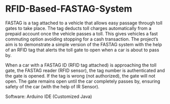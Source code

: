 # RFID-Based-FASTAG-System
FASTAG is a tag attached to a vehicle that allows easy passage through  toll gates to take place. The tag deducts toll charges automatically from  a prepaid account once the vehicle passes a toll. This gives vehicles a  fast commuting option avoiding stopping for a cash transaction.
The project’s aim is to demonstrate a simple version of the FASTAG  system with the help of an RFID tag that alerts the toll gate to open  when a car is about to pass by.


When a car with a FASTAG ID (RFID tag attached) is approaching the toll  gate, the FASTAG reader (RFID sensor), the tag number is authenticated  and the gate is opened. If the tag is wrong (not authorized), the gate will not open. The  gate remains open until the car completely passes by, ensuring safety of  the car (with the help of IR Sensor).

Software: Arduino IDE (Customized Java)

